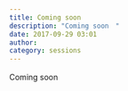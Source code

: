 ```yaml
---
title: Coming soon　
description: "Coming soon　"
date: 2017-09-29 03:01
author: 
category: sessions
---
```

Coming soon　